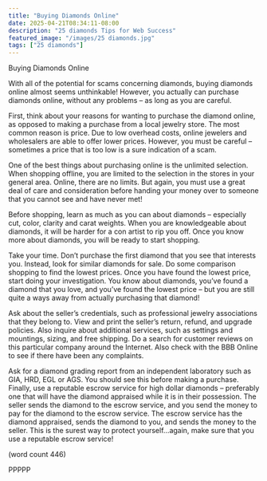 ```yaml
---
title: "Buying Diamonds Online"
date: 2025-04-21T08:34:11-08:00
description: "25 diamonds Tips for Web Success"
featured_image: "/images/25 diamonds.jpg"
tags: ["25 diamonds"]
---
```


Buying Diamonds Online

With all of the potential for scams concerning 
diamonds, buying diamonds online almost 
seems unthinkable! However, you actually 
can purchase diamonds online, without any 
problems – as long as you are careful.

First, think about your reasons for wanting to 
purchase the diamond online, as opposed to 
making a purchase from a local jewelry store. 
The most common reason is price. Due to 
low overhead costs, online jewelers and 
wholesalers are able to offer lower prices. 
However, you must be careful – sometimes 
a price that is too low is a sure indication of 
a scam.

One of the best things about purchasing 
online is the unlimited selection. When 
shopping offline, you are limited to the 
selection in the stores in your general area. 
Online, there are no limits. But again, you 
must use a great deal of care and 
consideration before handing your money 
over to someone that you cannot see and 
have never met!

Before shopping, learn as much as you can 
about diamonds – especially cut, color, 
clarity and carat weights. When you are 
knowledgeable about diamonds, it will be 
harder for a con artist to rip you off. Once 
you know more about diamonds, you will be 
ready to start shopping.

Take your time. Don’t purchase the first 
diamond that you see that interests you. 
Instead, look for similar diamonds for sale. 
Do some comparison shopping to find the 
lowest prices. Once you have found the
lowest price, start doing your investigation. 
You know about diamonds, you’ve found a 
diamond that you love, and you’ve found the 
lowest price – but you are still quite a ways 
away from actually purchasing that diamond!

Ask about the seller’s credentials, such as 
professional jewelry associations that they 
belong to. View and print the seller’s return, 
refund, and upgrade policies. Also inquire 
about additional services, such as settings 
and mountings, sizing, and free shipping. Do 
a search for customer reviews on this 
particular company around the Internet. Also
check with the BBB Online to see if there have 
been any complaints.

Ask for a diamond grading report from an 
independent laboratory such as GIA, HRD, 
EGL or AGS. You should see this before 
making a purchase. Finally, use a reputable 
escrow service for high dollar diamonds – 
preferably one that will have the diamond 
appraised while it is in their possession. The 
seller sends the diamond to the escrow 
service, and you send the money to pay for 
the diamond to the escrow service. The 
escrow service has the diamond appraised, 
sends the diamond to you, and sends the 
money to the seller. This is the surest way to 
protect yourself…again, make sure that you 
use a reputable escrow service!

(word count 446)

PPPPP

